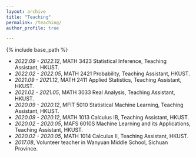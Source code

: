 ```yaml
---
layout: archive
title: "Teaching"
permalink: /teaching/
author_profile: true

---
```


{% include base_path %}

- *2022.09 - 2022.12*, MATH 3423 Statistical Inference, Teaching Assistant, HKUST. 
- *2022.02 - 2022.05*, MATH 2421 Probability, Teaching Assistant, HKUST. 
- *2021.09 - 2021.12*, MATH 2411 Applied Statistics, Teaching Assistant, HKUST. 
- *2021.02 - 2021.05*, MATH 3033 Real Analysis, Teaching Assistant, HKUST. 
- *2020.09 - 2020.12*, MFIT 5010 Statistical Machine Learning, Teaching Assistant, HKUST. 
- *2020.09 - 2020.12*, MATH 1013 Calculus IB, Teaching Assistant, HKUST. 
- *2020.02 - 2020.05*, MAFS 6010S Machine Learning and its Applications, Teaching Assistant, HKUST. 
- *2020.02 - 2020.05*, MATH 1014 Calculus II, Teaching Assistant, HKUST. 
- *2017.08*, Volunteer teacher in Wanyuan Middle School, Sichuan Province. 
